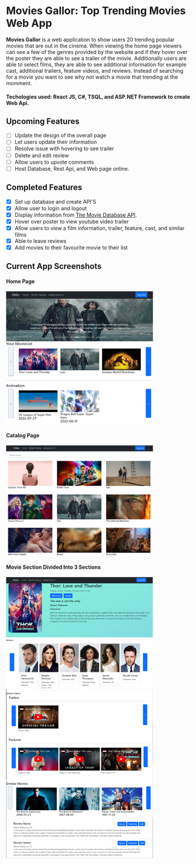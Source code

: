 # Movies Gallor: Top Trending Movies Web App

**Movies Gallor** is a web application to show users 20 trending popular movies that are out in the cinema. When viewing the home page viewers can see a few of the genres provided by the website and if they hover over the poster they are able to see a trailer of the movie. Additionally users are able to select films, they are able to see additional information for example cast, additional trailers, feature videos, and reviews. Instead of searching for a movie you want to see why not watch a movie that trending at the momment.

#### Techologies used: React JS, C#, TSQL, and ASP.NET Framework to create Web Api.

## Upcoming Features
- [ ] Update the design of the overall page
- [ ] Let users update their information
- [ ] Resolve issue with hovering to see trailer
- [ ] Delete and edit review
- [ ] Allow users to upvote comments
- [ ] Host Database, Rest Api, and Web page online.

## Completed Features
- [x] Set up database and create API'S
- [x] Allow user to login and logout
- [x] Display information from [The Movie Database API](http://docs.themoviedb.apiary.io/#).
- [x] Hover over poster to view youtube video trailer
- [x] Allow users to view a film information, trailer, feature,  cast, and similar films
- [x] Able to leave reviews 
- [x] Add movies to their favourite movie to their list

## Current App Screenshots

#### Home Page
<img src='https://github.com/EChilin5/MoviesGallor/blob/master/screenshot/HomePage.png' title='Home Page' width='400' alt='home' /> 

#### Catalog Page
<img src='https://github.com/EChilin5/MoviesGallor/blob/master/screenshot/catalog.png' title='Catalog Page' width='400' alt='home' /> 

#### Movie Section Divided Into 3 Sections
<img src='https://github.com/EChilin5/MoviesGallor/blob/master/screenshot/MovieDetail_1.png' title='Section1 Page' width='400' alt='product' /> 
<img src='https://github.com/EChilin5/MoviesGallor/blob/master/screenshot/MovieDetail_2.png' title='Section 2 Page' width='400' alt='product' /> 
<img src='https://github.com/EChilin5/MoviesGallor/blob/master/screenshot/MovieDetail_3.png' title='Section 3 Page' width='400' alt='checkout' /> 




